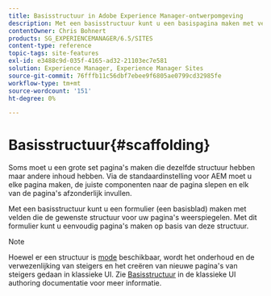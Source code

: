 ```yaml
---
title: Basisstructuur in Adobe Experience Manager-ontwerpomgeving
description: Met een basisstructuur kunt u een basispagina maken met velden die de gewenste structuur voor uw pagina's weerspiegelen en vervolgens dit formulier gebruiken om pagina's te maken op basis van deze structuur.
contentOwner: Chris Bohnert
products: SG_EXPERIENCEMANAGER/6.5/SITES
content-type: reference
topic-tags: site-features
exl-id: e3488c9d-035f-4165-ad32-21103ec7e581
solution: Experience Manager, Experience Manager Sites
source-git-commit: 76fffb11c56dbf7ebee9f6805ae0799cd32985fe
workflow-type: tm+mt
source-wordcount: '151'
ht-degree: 0%

---
```


# Basisstructuur{#scaffolding}

Soms moet u een grote set pagina&#39;s maken die dezelfde structuur hebben maar andere inhoud hebben. Via de standaardinstelling voor AEM moet u elke pagina maken, de juiste componenten naar de pagina slepen en elk van de pagina&#39;s afzonderlijk invullen.

Met een basisstructuur kunt u een formulier (een basisblad) maken met velden die de gewenste structuur voor uw pagina&#39;s weerspiegelen. Met dit formulier kunt u eenvoudig pagina&#39;s maken op basis van deze structuur.

>[!NOTE]
>
>Hoewel er een structuur is [mode](/help/sites-authoring/author-environment-tools.md#page-modes) beschikbaar, wordt het onderhoud en de verwezenlijking van steigers en het creëren van nieuwe pagina&#39;s van steigers gedaan in klassieke UI. Zie [Basisstructuur](/help/sites-classic-ui-authoring/classic-feature-scaffolding.md) in de klassieke UI authoring documentatie voor meer informatie.
